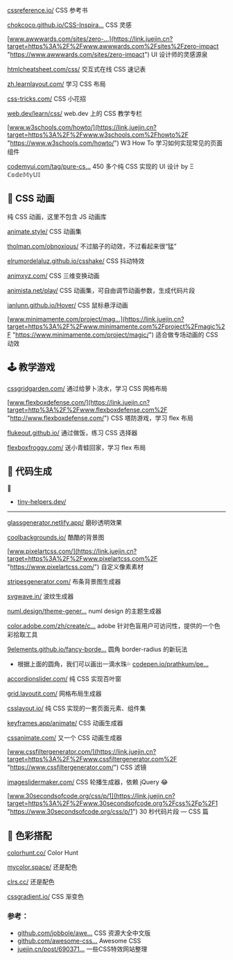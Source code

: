 [cssreference.io/](https://link.juejin.cn?target=https%3A%2F%2Fcssreference.io%2F "https://cssreference.io/") CSS 参考书

[chokcoco.github.io/CSS-Inspira…](https://link.juejin.cn?target=https%3A%2F%2Fchokcoco.github.io%2FCSS-Inspiration%2F%23%2F "https://chokcoco.github.io/CSS-Inspiration/#/") CSS 灵感

[www.awwwards.com/sites/zero-…](https://link.juejin.cn?target=https%3A%2F%2Fwww.awwwards.com%2Fsites%2Fzero-impact "https://www.awwwards.com/sites/zero-impact") UI 设计师的灵感源泉

[htmlcheatsheet.com/css/](https://link.juejin.cn?target=https%3A%2F%2Fhtmlcheatsheet.com%2Fcss%2F "https://htmlcheatsheet.com/css/") 交互式在线 CSS 速记表

[zh.learnlayout.com/](https://link.juejin.cn?target=https%3A%2F%2Fzh.learnlayout.com%2F "https://zh.learnlayout.com/") 学习 CSS 布局

[css-tricks.com/](https://link.juejin.cn?target=https%3A%2F%2Fcss-tricks.com%2F "https://css-tricks.com/") CSS 小花招

[web.dev/learn/css/](https://link.juejin.cn?target=https%3A%2F%2Fweb.dev%2Flearn%2Fcss%2F "https://web.dev/learn/css/") web.dev 上的 CSS 教学专栏

[www.w3schools.com/howto/](https://link.juejin.cn?target=https%3A%2F%2Fwww.w3schools.com%2Fhowto%2F "https://www.w3schools.com/howto/") W3 How To 学习如何实现常见的页面组件

[codemyui.com/tag/pure-cs…](https://link.juejin.cn?target=https%3A%2F%2Fcodemyui.com%2Ftag%2Fpure-css%2F "https://codemyui.com/tag/pure-css/") 450 多个纯 CSS 实现的 UI 设计 by Ξ ℂ𝕠𝕕𝕖𝕄𝕪𝕌𝕀

## 🧚 CSS 动画

纯 CSS 动画，这里不包含 JS 动画库

[animate.style/](https://link.juejin.cn?target=https%3A%2F%2Fanimate.style%2F "https://animate.style/") CSS 动画集

[tholman.com/obnoxious/](https://link.juejin.cn?target=https%3A%2F%2Ftholman.com%2Fobnoxious%2F "https://tholman.com/obnoxious/") 不过脑子的动效，不过看起来很“猛”

[elrumordelaluz.github.io/csshake/](https://link.juejin.cn?target=https%3A%2F%2Felrumordelaluz.github.io%2Fcsshake%2F "https://elrumordelaluz.github.io/csshake/") CSS 抖动特效

[animxyz.com/](https://link.juejin.cn?target=https%3A%2F%2Fanimxyz.com%2F "https://animxyz.com/") CSS 三维变换动画

[animista.net/play/](https://link.juejin.cn?target=https%3A%2F%2Fanimista.net%2Fplay%2F "https://animista.net/play/") CSS 动画集，可自由调节动画参数，生成代码片段

[ianlunn.github.io/Hover/](https://link.juejin.cn?target=https%3A%2F%2Fianlunn.github.io%2FHover%2F "https://ianlunn.github.io/Hover/") CSS 鼠标悬浮动画

[www.minimamente.com/project/mag…](https://link.juejin.cn?target=https%3A%2F%2Fwww.minimamente.com%2Fproject%2Fmagic%2F "https://www.minimamente.com/project/magic/") 适合做专场动画的 CSS 动效

## 🕹️ 教学游戏

[cssgridgarden.com/](https://link.juejin.cn?target=https%3A%2F%2Fcssgridgarden.com%2F "https://cssgridgarden.com/") 通过给萝卜浇水，学习 CSS 网格布局

[www.flexboxdefense.com/](https://link.juejin.cn?target=http%3A%2F%2Fwww.flexboxdefense.com%2F "http://www.flexboxdefense.com/") CSS 塔防游戏，学习 flex 布局

[flukeout.github.io/](https://link.juejin.cn?target=https%3A%2F%2Fflukeout.github.io%2F "https://flukeout.github.io/") 通过做饭，练习 CSS 选择器

[flexboxfroggy.com/](https://link.juejin.cn?target=https%3A%2F%2Fflexboxfroggy.com%2F "https://flexboxfroggy.com/") 送小青蛙回家，学习 flex 布局

## 🎰 代码生成

🌚

- [tiny-helpers.dev/](https://link.juejin.cn?target=https%3A%2F%2Ftiny-helpers.dev%2F "https://tiny-helpers.dev/")

---

[glassgenerator.netlify.app/](https://link.juejin.cn?target=https%3A%2F%2Fglassgenerator.netlify.app%2F "https://glassgenerator.netlify.app/") 磨砂透明效果

[coolbackgrounds.io/](https://link.juejin.cn?target=https%3A%2F%2Fcoolbackgrounds.io%2F "https://coolbackgrounds.io/") 酷酷的背景图

[www.pixelartcss.com/](https://link.juejin.cn?target=https%3A%2F%2Fwww.pixelartcss.com%2F "https://www.pixelartcss.com/") 自定义像素素材

[stripesgenerator.com/](https://link.juejin.cn?target=https%3A%2F%2Fstripesgenerator.com%2F "https://stripesgenerator.com/") 布条背景图生成器

[svgwave.in/](https://link.juejin.cn?target=https%3A%2F%2Fsvgwave.in%2F "https://svgwave.in/") 波纹生成器

[numl.design/theme-gener…](https://link.juejin.cn?target=https%3A%2F%2Fnuml.design%2Ftheme-generator "https://numl.design/theme-generator") numl design 的主题生成器

[color.adobe.com/zh/create/c…](https://link.juejin.cn?target=https%3A%2F%2Fcolor.adobe.com%2Fzh%2Fcreate%2Fcolor-accessibility "https://color.adobe.com/zh/create/color-accessibility") adobe 针对色盲用户可访问性，提供的一个色彩拾取工具

[9elements.github.io/fancy-borde…](https://link.juejin.cn?target=https%3A%2F%2F9elements.github.io%2Ffancy-border-radius%2F "https://9elements.github.io/fancy-border-radius/") 圆角 border-radius 的新玩法

- 根据上面的圆角，我们可以画出一滴水珠💦 [codepen.io/prathkum/pe…](https://link.juejin.cn?target=https%3A%2F%2Fcodepen.io%2Fprathkum%2Fpen%2FxxEMoZy "https://codepen.io/prathkum/pen/xxEMoZy")

[accordionslider.com/](https://link.juejin.cn?target=https%3A%2F%2Faccordionslider.com%2F "https://accordionslider.com/") 纯 CSS 实现百叶窗

[grid.layoutit.com/](https://link.juejin.cn?target=https%3A%2F%2Fgrid.layoutit.com%2F "https://grid.layoutit.com/") 网格布局生成器

[csslayout.io/](https://link.juejin.cn?target=https%3A%2F%2Fcsslayout.io%2F "https://csslayout.io/") 纯 CSS 实现的一套页面元素、组件集

[keyframes.app/animate/](https://link.juejin.cn?target=https%3A%2F%2Fkeyframes.app%2Fanimate%2F "https://keyframes.app/animate/") CSS 动画生成器

[cssanimate.com/](https://link.juejin.cn?target=https%3A%2F%2Fcssanimate.com%2F "https://cssanimate.com/") 又一个 CSS 动画生成器

[www.cssfiltergenerator.com/](https://link.juejin.cn?target=https%3A%2F%2Fwww.cssfiltergenerator.com%2F "https://www.cssfiltergenerator.com/") CSS 滤镜

[imageslidermaker.com/](https://link.juejin.cn?target=https%3A%2F%2Fimageslidermaker.com%2F "https://imageslidermaker.com/") CSS 轮播生成器，依赖 jQuery 😂

[www.30secondsofcode.org/css/p/1](https://link.juejin.cn?target=https%3A%2F%2Fwww.30secondsofcode.org%2Fcss%2Fp%2F1 "https://www.30secondsofcode.org/css/p/1") 30 秒代码片段 — CSS 篇

## 🎨 色彩搭配

[colorhunt.co/](https://link.juejin.cn?target=https%3A%2F%2Fcolorhunt.co%2F "https://colorhunt.co/") Color Hunt

[mycolor.space/](https://link.juejin.cn?target=https%3A%2F%2Fmycolor.space%2F "https://mycolor.space/") 还是配色

[clrs.cc/](https://link.juejin.cn?target=https%3A%2F%2Fclrs.cc%2F "https://clrs.cc/") 还是配色

[cssgradient.io/](https://link.juejin.cn?target=https%3A%2F%2Fcssgradient.io%2F "https://cssgradient.io/") CSS 渐变色

### 参考：

- [github.com/jobbole/awe…](https://link.juejin.cn?target=https%3A%2F%2Fgithub.com%2Fjobbole%2Fawesome-css-cn "https://github.com/jobbole/awesome-css-cn") CSS 资源大全中文版
- [github.com/awesome-css…](https://link.juejin.cn?target=https%3A%2F%2Fgithub.com%2Fawesome-css-group%2Fawesome-css "https://github.com/awesome-css-group/awesome-css") Awesome CSS
- [juejin.cn/post/690371…](https://juejin.cn/post/6903712420485660685 "https://juejin.cn/post/6903712420485660685") 一些CSS特效网站整理

  